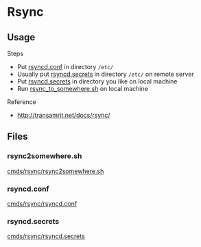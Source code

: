 # Rsync

## Usage

Steps

- Put [rsyncd.conf](#rsyncdconf) in directory `/etc/`
- Usually put [rsyncd.secrets](#rsyncdsecrets) in directory `/etc/` on remote server
- Put [rsyncd.secrets](#rsyncdsecrets) in directory you like on local machine
- Run [rsync_to_somewhere.sh](#rsync2somewheresh) on local machine

Reference

- http://transamrit.net/docs/rsync/

## Files

### rsync2somewhere.sh

[cmds/rsync/rsync2somewhere.sh](../../cmds/rsync/rsync2somewhere.sh ':include :type=code bash')

### rsyncd.conf

[cmds/rsync/rsyncd.conf](../../cmds/rsync/rsyncd.conf ':include :type=code bash')

### rsyncd.secrets

[cmds/rsync/rsyncd.secrets](../../cmds/rsync/rsyncd.secrets ':include :type=code bash')